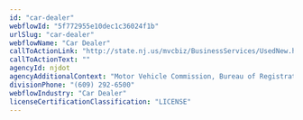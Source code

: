 ```yaml
---
id: "car-dealer"
webflowId: "5f772955e10dec1c36024f1b"
urlSlug: "car-dealer"
webflowName: "Car Dealer"
callToActionLink: "http://state.nj.us/mvcbiz/BusinessServices/UsedNew.htm"
callToActionText: ""
agencyId: njdot
agencyAdditionalContext: "Motor Vehicle Commission, Bureau of Registration and Titles"
divisionPhone: "(609) 292-6500"
webflowIndustry: "Car Dealer"
licenseCertificationClassification: "LICENSE"
---
```

